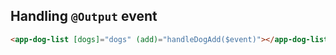 ## Handling `@Output` event

```html
<app-dog-list [dogs]="dogs" (add)="handleDogAdd($event)"></app-dog-list>
```
